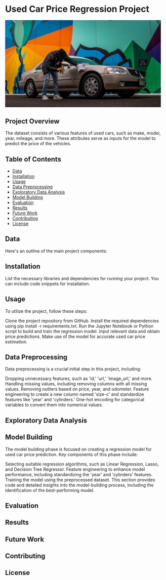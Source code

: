 # Used Car Price Regression Project

![Shakira](https://github.com/shahriar-math1364/data-science-/blob/main/Project1/usedcar.jpg)

## Project Overview
The dataset consists of various features of used cars, such as make, model, year, mileage, and more. These attributes serve as inputs for the model to predict the price of the vehicles.

## Table of Contents
- [Data](#data)
- [Installation](#installation)
- [Usage](#usage)
- [Data Preprocessing](#data-preprocessing)
- [Exploratory Data Analysis](#exploratory-data-analysis)
- [Model Building](#model-building)
- [Evaluation](#evaluation)
- [Results](#results)
- [Future Work](#future-work)
- [Contributing](#contributing)
- [License](#license)

## Data
 Here's an outline of the main project components:


## Installation
List the necessary libraries and dependencies for running your project. You can include code snippets for installation.

## Usage

To utilize the project, follow these steps:

Clone the project repository from GitHub.
Install the required dependencies using pip install -r requirements.txt.
Run the Jupyter Notebook or Python script to build and train the regression model.
Input relevant data and obtain price predictions.
Make use of the model for accurate used car price estimation.

## Data Preprocessing

Data preprocessing is a crucial initial step in this project, including:

Dropping unnecessary features, such as 'id,' 'url,' 'image_url,' and more.
Handling missing values, including removing columns with all missing values.
Removing outliers based on price, year, and odometer.
Feature engineering to create a new column named 'size-c' and standardize features like 'year' and 'cylinders.'
One-hot encoding for categorical variables to convert them into numerical values.



## Exploratory Data Analysis


## Model Building
The model building phase is focused on creating a regression model for used car price prediction. Key components of this phase include:

Selecting suitable regression algorithms, such as Linear Regression, Lasso, and Decision Tree Regressor.
Feature engineering to enhance model performance, including standardizing the 'year' and 'cylinders' features.
Training the model using the preprocessed dataset.
This section provides code and detailed insights into the model-building process, including the identification of the best-performing model.

## Evaluation


## Results


## Future Work


## Contributing

## License


